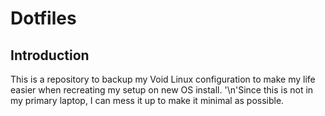 # Dotfiles
## Introduction
This is a repository to backup my Void Linux configuration to make my life easier when recreating my setup on new OS install.
'\n'Since this is not in my primary laptop, I can mess it up to make it minimal as possible.
